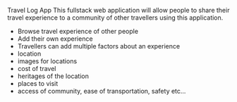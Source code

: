 Travel Log App
This fullstack web application will allow people to share their travel experience to a community of other travellers using this application.

- Browse travel experience of other people
- Add their own experience
- Travellers can add multiple factors about an experience
- location
- images for locations
- cost of travel
- heritages of the location
- places to visit
- access of community, ease of transportation, safety etc...
